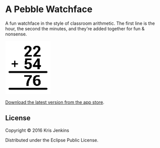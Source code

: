 # A Pebble Watchface

A fun watchface in the style of classroom arithmetic. The first line
is the hour, the second the minutes, and they're added together for
fun & nonsense.

![Screenshot](screenshot.png?raw=true)


[Download the latest version from the app store](https://apps.getpebble.com/en_US/application/568ad41c496916ec9c000072?query=sums%2520clearer&section=watchfaces).

## License

Copyright © 2016 Kris Jenkins

Distributed under the Eclipse Public License.
